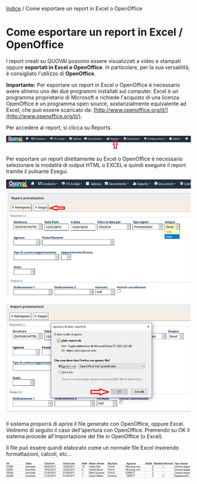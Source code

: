 [Indice](index.html) / Come esportare un report in Excel o OpenOffice


# Come esportare un report in Excel / OpenOffice

I report creati su QUOVAI possono essere visualizzati a video e stampati oppure **esportati in Excel o OpenOffice**. In particolare, per la sua versatilità, è consigliato l'utilizzo di **OpenOffice**.

**Importante:** Per esportare un report in Excel o OpenOffice è necessario avere almeno uno dei due programmi installati sul computer. Excel è un programma proprietario di Microsoft e richiede l'acquisto di una licenza. OpenOffice è un programma open source, sostanzialmente equivalente ad Excel, che può essere scaricato da: [http://www.openoffice.org/it/](http://www.openoffice.org/it/).

Per accedere ai report, si clicca su Reports.

![](images/reportistica-001.png)

Per esportare un report direttamente su Excel o OpenOffice è necessario selezionare la modalità di output HTML o EXCEL e quindi eseguire il report tramite il pulsante Esegui.

![](images/reportistica-002.png)

![](images/reportistica-003.png)

Il sistema proporrà di aprire il file generato con OpenOffice, oppure Excel. Vedremo di seguito il caso dell'apertura con OpenOffice. Premendo su OK il sistema procede all'importazione del file in OpenOffice (o Excel). 

Il file può essere quindi elaborato come un normale file Excel inserendo formattazioni, calcoli, etc...

![](images/reportistica-004.png)